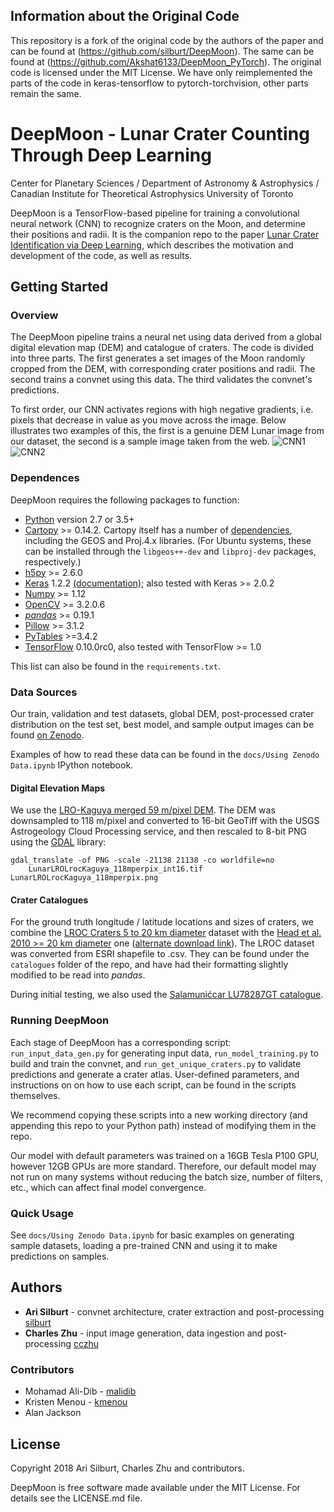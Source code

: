 ## Information about the Original Code
This repository is a fork of the original code by the authors of the paper  and can be found at (https://github.com/silburt/DeepMoon). The same can be found at (https://github.com/Akshat6133/DeepMoon_PyTorch). The original code is licensed under the MIT License. We have only reimplemented the parts of the code in keras-tensorflow to pytorch-torchvision, other parts remain the same.

# DeepMoon - Lunar Crater Counting Through Deep Learning
Center for Planetary Sciences / Department of Astronomy & Astrophysics / Canadian Institute for Theoretical Astrophysics
University of Toronto

DeepMoon is a TensorFlow-based pipeline for training a convolutional neural
network (CNN) to recognize craters on the Moon, and determine their positions and
radii.  It is the companion repo to the paper 
[Lunar Crater Identification via Deep Learning](https://arxiv.org/abs/1803.02192), which
describes the motivation and development of the code, as well as results.

## Getting Started

### Overview

The DeepMoon pipeline trains a neural net using data derived from a global
digital elevation map (DEM) and catalogue of craters.  The code is divided into
three parts.  The first generates a set images of the Moon randomly cropped
from the DEM, with corresponding crater positions and radii.  The second
trains a convnet using this data.  The third validates the convnet's
predictions.

To first order, our CNN activates regions with high negative gradients, i.e.
pixels that decrease in value as you move across the image. Below illustrates 
two examples of this, the first is a genuine DEM Lunar image from our dataset, 
the second is a sample image taken from the web.
![CNN1](docs/CNN1.png?raw=true)
![CNN2](docs/CNN2.png?raw=true)

### Dependences

DeepMoon requires the following packages to function:

- [Python](https://www.python.org/) version 2.7 or 3.5+
- [Cartopy](http://scitools.org.uk/cartopy/) >= 0.14.2.  Cartopy itself has a
number of [dependencies](http://scitools.org.uk/cartopy/docs/latest/installing.html#installing),
including the GEOS and Proj.4.x libraries.  (For Ubuntu systems, these can be
installed through the `libgeos++-dev` and `libproj-dev` packages,
respectively.)
- [h5py](http://www.h5py.org/) >= 2.6.0
- [Keras](https://keras.io/) 1.2.2 [(documentation)](https://faroit.github.io/keras-docs/1.2.2/);
  also tested with Keras >= 2.0.2
- [Numpy](http://www.numpy.org/) >= 1.12
- [OpenCV](https://pypi.python.org/pypi/opencv-python) >= 3.2.0.6
- [*pandas*](https://pandas.pydata.org/) >= 0.19.1
- [Pillow](https://python-pillow.org/) >= 3.1.2
- [PyTables](http://www.pytables.org/) >=3.4.2
- [TensorFlow](https://www.tensorflow.org/) 0.10.0rc0, also tested with
  TensorFlow >= 1.0

This list can also be found in the `requirements.txt`.

### Data Sources
Our train, validation and test datasets, global DEM, post-processed
crater distribution on the test set, best model, and sample output
images can be found [on Zenodo](https://doi.org/10.5281/zenodo.1133969).

Examples of how to read these data can be found in the
`docs/Using Zenodo Data.ipynb` IPython notebook.

#### Digital Elevation Maps

We use the [LRO-Kaguya merged 59 m/pixel DEM][lola dem].  The DEM was
downsampled to 118 m/pixel and converted to 16-bit GeoTiff with the USGS
Astrogeology Cloud Processing service, and then rescaled to 8-bit PNG using
the [GDAL](http://www.gdal.org/) library:

```
gdal_translate -of PNG -scale -21138 21138 -co worldfile=no 
    LunarLROLrocKaguya_118mperpix_int16.tif LunarLROLrocKaguya_118mperpix.png
```

#### Crater Catalogues

For the ground truth longitude / latitude locations and sizes of craters, we
combine the [LROC Craters 5 to 20 km diameter][lroc cat] dataset with the
[Head et al. 2010 >= 20 km diameter][head cat] one ([alternate download
link][head cat2]).  The LROC dataset was converted from ESRI shapefile to .csv.
They can be found under the `catalogues` folder of the repo, and have had their
formatting slightly modified to be read into *pandas*.

During initial testing, we also used the [Salamunićcar LU78287GT
catalogue][sala cat].

### Running DeepMoon

Each stage of DeepMoon has a corresponding script: `run_input_data_gen.py` for
generating input data, `run_model_training.py` to build and train the convnet, 
and `run_get_unique_craters.py` to validate predictions and generate a crater
atlas.  User-defined parameters, and instructions on on how to use each script,
can be found in the scripts themselves.

We recommend copying these scripts into a new working directory (and appending
this repo to your Python path) instead of modifying them in the repo.

Our model with default parameters was trained on a 16GB Tesla P100 GPU, however
12GB GPUs are more standard. Therefore, our default model may not run on many 
systems without reducing the batch size, number of filters, etc., which can 
affect final model convergence. 

### Quick Usage

See `docs/Using Zenodo Data.ipynb` for basic examples on generating sample
datasets, loading a pre-trained CNN and using it to make predictions on
samples.

## Authors

* **Ari Silburt** - convnet architecture, crater extraction and post-processing
  [silburt](https://github.com/silburt)
* **Charles Zhu** - input image generation, data ingestion and post-processing
  [cczhu](https://github.com/cczhu)

### Contributors

* Mohamad Ali-Dib - [malidib](https://github.com/malidib/)
* Kristen Menou - [kmenou](https://www.kaggle.com/kmenou)
* Alan Jackson

## License

Copyright 2018 Ari Silburt, Charles Zhu and contributors.

DeepMoon is free software made available under the MIT License. For details see
the LICENSE.md file.

[lola dem]: https://astrogeology.usgs.gov/search/map/Moon/LRO/LOLA/Lunar_LRO_LrocKaguya_DEMmerge_60N60S_512ppd
[lroc cat]: http://wms.lroc.asu.edu/lroc/rdr_product_select?filter%5Btext%5D=&filter%5Blat%5D=&filter%5Blon%5D=&filter%5Brad%5D=&filter%5Bwest%5D=&filter%5Beast%5D=&filter%5Bsouth%5D=&filter%5Bnorth%5D=&filter%5Btopographic%5D=either&filter%5Bprefix%5D%5B%5DSHAPEFILE&show_thumbs=0&per_page=100&commit=Search
[head cat]: http://science.sciencemag.org/content/329/5998/1504/tab-figures-data
[head cat2]: http://www.planetary.brown.edu/html_pages/LOLAcraters.html
[sala cat]: https://astrogeology.usgs.gov/search/map/Moon/Research/Craters/GoranSalamuniccar_MoonCraters
